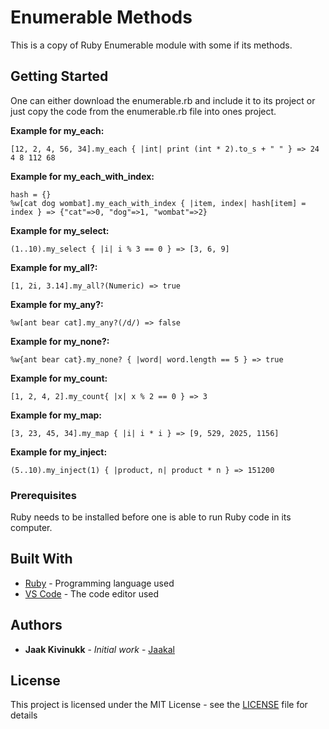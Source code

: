 # Enumerable Methods

This is a copy of Ruby Enumerable module with some if its methods.

## Getting Started

One can either download the enumerable.rb and include it to its project or just copy the code from the enumerable.rb file into ones project.

**Example for my_each:**
```
[12, 2, 4, 56, 34].my_each { |int| print (int * 2).to_s + " " } => 24 4 8 112 68
```

**Example for my_each_with_index:**
```
hash = {}
%w[cat dog wombat].my_each_with_index { |item, index| hash[item] = index } => {"cat"=>0, "dog"=>1, "wombat"=>2}
```

**Example for my_select:**
```
(1..10).my_select { |i| i % 3 == 0 } => [3, 6, 9]
```

**Example for my_all?:**
```
[1, 2i, 3.14].my_all?(Numeric) => true
```

**Example for my_any?:**
```
%w[ant bear cat].my_any?(/d/) => false
```

**Example for my_none?:**
```
%w{ant bear cat}.my_none? { |word| word.length == 5 } => true
```

**Example for my_count:**
```
[1, 2, 4, 2].my_count{ |x| x % 2 == 0 } => 3
```

**Example for my_map:**
```
[3, 23, 45, 34].my_map { |i| i * i } => [9, 529, 2025, 1156]
```

**Example for my_inject:**
```
(5..10).my_inject(1) { |product, n| product * n } => 151200
```

### Prerequisites

Ruby needs to be installed before one is able to run Ruby code in its computer.

## Built With

* [Ruby](https://www.ruby-lang.org/en/) - Programming language used
* [VS Code](https://code.visualstudio.com/) - The code editor used

## Authors

* **Jaak Kivinukk** - *Initial work* - [Jaakal](https://github.com/Jaakal)

## License

This project is licensed under the MIT License - see the [LICENSE](LICENSE) file for details


